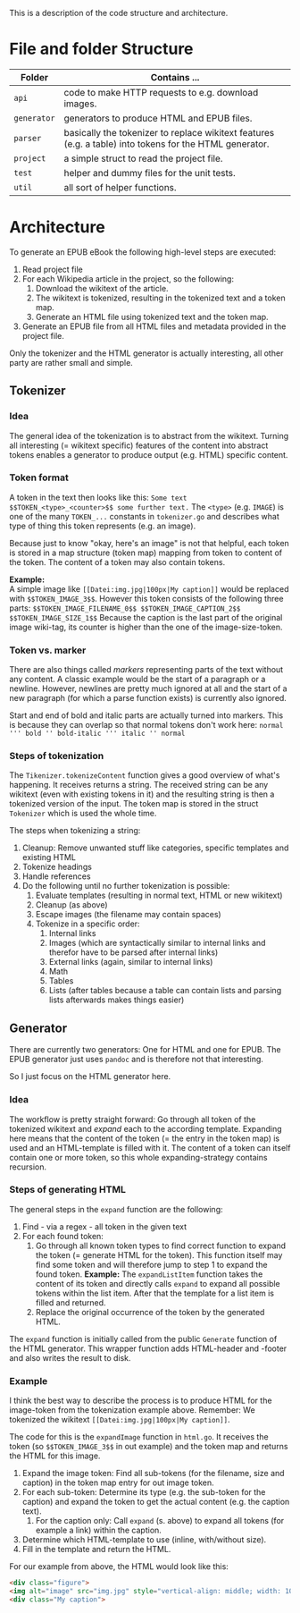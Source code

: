 This is a description of the code structure and architecture.

# File and folder Structure

| Folder      | Contains ...                                                                                            |
|-------------|---------------------------------------------------------------------------------------------------------|
| `api`       | code to make HTTP requests to e.g. download images.                                                     |
| `generator` | generators to produce HTML and EPUB files.                                                              |
| `parser`    | basically the tokenizer to replace wikitext features (e.g. a table) into tokens for the HTML generator. |
| `project`   | a simple struct to read the project file.                                                               |
| `test`      | helper and dummy files for the unit tests.                                                              |
| `util`      | all sort of helper functions.                                                                           |

# Architecture

To generate an EPUB eBook the following high-level steps are executed:

1. Read project file
2. For each Wikipedia article in the project, so the following:
   1. Download the wikitext of the article.
   2. The wikitext is tokenized, resulting in the tokenized text and a token map. 
   3. Generate an HTML file using tokenized text and the token map.
3. Generate an EPUB file from all HTML files and metadata provided in the project file.

Only the tokenizer and the HTML generator is actually interesting, all other party are rather small and simple.

## Tokenizer

### Idea

The general idea of the tokenization is to abstract from the wikitext.
Turning all interesting (= wikitext specific) features of the content into abstract tokens enables a generator to produce output (e.g. HTML) specific content.

### Token format

A token in the text then looks like this: `Some text $$TOKEN_<type>_<counter>$$ some further text.`
The `<type>` (e.g. `IMAGE`) is one of the many `TOKEN_...` constants in `tokenizer.go` and describes what type of thing this token represents (e.g. an image).

Because just to know "okay, here's an image" is not that helpful, each token is stored in a map structure (token map) mapping from token to content of the token.
The content of a token may also contain tokens.

**Example:**<br>
A simple image like `[[Datei:img.jpg|100px|My caption]]` would be replaced with `$$TOKEN_IMAGE_3$$`.
However this token consists of the following three parts: `$$TOKEN_IMAGE_FILENAME_0$$ $$TOKEN_IMAGE_CAPTION_2$$ $$TOKEN_IMAGE_SIZE_1$$`
Because the caption is the last part of the original image wiki-tag, its counter is higher than the one of the image-size-token.

### Token vs. marker

There are also things called *markers* representing parts of the text without any content.
A classic example would be the start of a paragraph or a newline.
However, newlines are pretty much ignored at all and the start of a new paragraph (for which a parse function exists) is currently also ignored.

Start and end of bold and italic parts are actually turned into markers.
This is because they can overlap so that normal tokens don't work here: `normal ''' bold '' bold-italic ''' italic '' normal`

### Steps of tokenization

The `Tikenizer.tokenizeContent` function gives a good overview of what's happening.
It receives returns a string.
The received string can be any wikitext (even with existing tokens in it) and the resulting string is then a tokenized version of the input.
The token map is stored in the struct `Tokenizer` which is used the whole time.

The steps when tokenizing a string:

1. Cleanup: Remove unwanted stuff like categories, specific templates and existing HTML
2. Tokenize headings
3. Handle references
4. Do the following until no further tokenization is possible:
   1. Evaluate templates (resulting in normal text, HTML or new wikitext)
   2. Cleanup (as above)
   3. Escape images (the filename may contain spaces)
   4. Tokenize in a specific order:
      1. Internal links
      2. Images (which are syntactically similar to internal links and therefor have to be parsed after internal links)
      3. External links (again, similar to internal links)
      4. Math
      5. Tables
      6. Lists (after tables because a table can contain lists and parsing lists afterwards makes things easier)

## Generator

There are currently two generators: One for HTML and one for EPUB.
The EPUB generator just uses `pandoc` and is therefore not that interesting.

So I just focus on the HTML generator here.

### Idea

The workflow is pretty straight forward: Go through all token of the tokenized wikitext and *expand* each to the according template.
Expanding here means that the content of the token (= the entry in the token map) is used and an HTML-template is filled with it.
The content of a token can itself contain one or more token, so this whole expanding-strategy contains recursion.

### Steps of generating HTML

The general steps in the `expand` function are the following:

1. Find - via a regex - all token in the given text
2. For each found token:
   1. Go through all known token types to find correct function to expand the token (= generate HTML for the token). This function itself may find some token and will therefore jump to step 1 to expand the found token. **Example:** The `expandListItem` function takes the content of its token and directly calls `expand` to expand all possible tokens within the list item. After that the template for a list item is filled and returned.
   2. Replace the original occurrence of the token by the generated HTML.

The `expand` function is initially called from the public `Generate` function of the HTML generator.
This wrapper function adds HTML-header and -footer and also writes the result to disk.

### Example
I think the best way to describe the process is to produce HTML for the image-token from the tokenization example above.
Remember: We tokenized the wikitext `[[Datei:img.jpg|100px|My caption]]`.

The code for this is the `expandImage` function in `html.go`.
It receives the token (so `$$TOKEN_IMAGE_3$$` in out example) and the token map and returns the HTML for this image.

1. Expand the image token: Find all sub-tokens (for the filename, size and caption) in the token map entry for out image token.
2. For each sub-token: Determine its type (e.g. the sub-token for the caption) and expand the token to get the actual content (e.g. the caption text).
   1. For the caption only: Call `expand` (s. above) to expand all tokens (for example a link) within the caption.
3. Determine which HTML-template to use (inline, with/without size).
4. Fill in the template and return the HTML.

For our example from above, the HTML would look like this:
```html
<div class="figure">
<img alt="image" src="img.jpg" style="vertical-align: middle; width: 100px; height: 100px;">
<div class="My caption">
```

